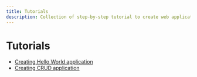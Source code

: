 ```yaml
---
title: Tutorials
description: Collection of step-by-step tutorial to create web application from scratch using Fano Framework
---
```


<h1 class="major">Tutorials</h1>

- [Creating Hello World application](/tutorials/hello-world-application)
- [Creating CRUD application](/tutorials/creating-crud-application)
